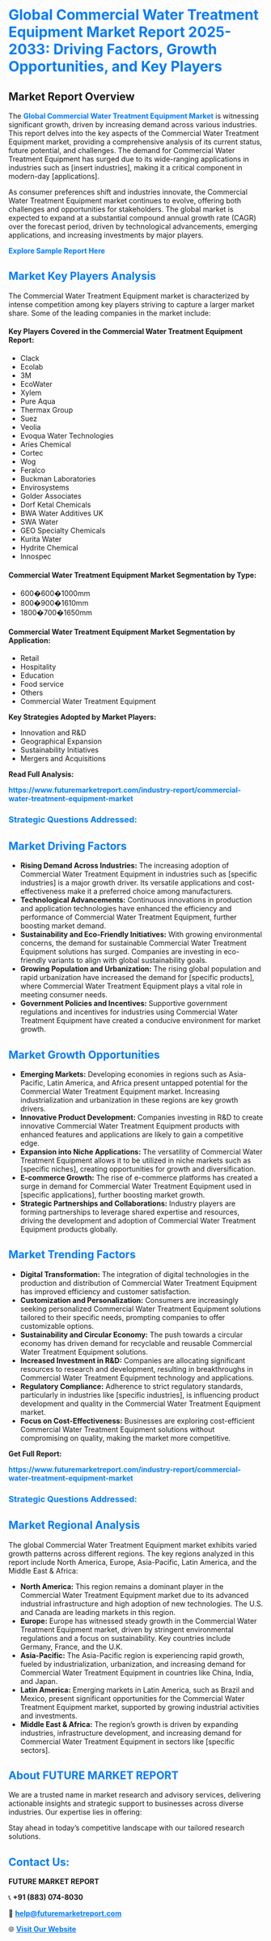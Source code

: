 <h1 style="color: #007BFF;">Global Commercial Water Treatment Equipment Market Report 2025-2033: Driving Factors, Growth Opportunities, and Key Players</h1>

<section id="overview">
<h2>Market Report Overview</h2>
<p>The <a href="https://www.futuremarketreport.com/industry-report/commercial-water-treatment-equipment-market" style="color: #007BFF; text-decoration: none;"><strong>Global Commercial Water Treatment Equipment Market</strong></a> is witnessing significant growth, driven by increasing demand across various industries. This report delves into the key aspects of the Commercial Water Treatment Equipment market, providing a comprehensive analysis of its current status, future potential, and challenges. The demand for Commercial Water Treatment Equipment has surged due to its wide-ranging applications in industries such as [insert industries], making it a critical component in modern-day [applications].</p>
<p>As consumer preferences shift and industries innovate, the Commercial Water Treatment Equipment market continues to evolve, offering both challenges and opportunities for stakeholders. The global market is expected to expand at a substantial compound annual growth rate (CAGR) over the forecast period, driven by technological advancements, emerging applications, and increasing investments by major players.</p>
</section>

<section id="overview">
<p><a href="https://www.futuremarketreport.com/request-sample/reportId=127978" style="color: #007BFF; text-decoration: none;"><strong>Explore Sample Report Here</strong></a></p>
</section>

<section id="key-players">
<h2 style="color: #007BFF;">Market Key Players Analysis</h2>
<p>The Commercial Water Treatment Equipment market is characterized by intense competition among key players striving to capture a larger market share. Some of the leading companies in the market include:</p>
<h4>Key Players Covered in the Commercial Water Treatment Equipment Report:</h4>
<ul><li>Clack</li><li>Ecolab</li><li>3M</li><li>EcoWater</li><li>Xylem</li><li>Pure Aqua</li><li>Thermax Group</li><li>Suez</li><li>Veolia</li><li>Evoqua Water Technologies</li><li>Aries Chemical</li><li>Cortec</li><li>Wog</li><li>Feralco</li><li>Buckman Laboratories</li><li>Envirosystems</li><li>Golder Associates</li><li>Dorf Ketal Chemicals</li><li>BWA Water Additives UK</li><li>SWA Water</li><li>GEO Specialty Chemicals</li><li>Kurita Water</li><li>Hydrite Chemical</li><li>Innospec</li></ul>
<h4>Commercial Water Treatment Equipment Market Segmentation by Type:</h4>
<ul><li>600�600�1000mm</li><li>800�900�1610mm</li><li>1800�700�1650mm</li></ul>

<h4>Commercial Water Treatment Equipment Market Segmentation by Application:</h4>
<ul><li>Retail</li><li>Hospitality</li><li>Education</li><li>Food service</li><li>Others</li><li>Commercial Water Treatment Equipment</li></ul>
<p><strong>Key Strategies Adopted by Market Players:</strong></p>
<ul>
<li>Innovation and R&D</li>
<li>Geographical Expansion</li>
<li>Sustainability Initiatives</li>
<li>Mergers and Acquisitions</li>
</ul>
</section>

<section>
<p><strong>Read Full Analysis: </strong></p><a href="https://www.futuremarketreport.com/industry-report/commercial-water-treatment-equipment-market" style="color: #007BFF; text-decoration: none;"><strong>https://www.futuremarketreport.com/industry-report/commercial-water-treatment-equipment-market</strong></a>
<h3 style="color: #007BFF;">Strategic Questions Addressed:</h3>
</section>

<section id="driving-factors">
<h2 style="color: #007BFF;">Market Driving Factors</h2>
<ul>
<li><strong>Rising Demand Across Industries:</strong> The increasing adoption of Commercial Water Treatment Equipment in industries such as [specific industries] is a major growth driver. Its versatile applications and cost-effectiveness make it a preferred choice among manufacturers.</li>
<li><strong>Technological Advancements:</strong> Continuous innovations in production and application technologies have enhanced the efficiency and performance of Commercial Water Treatment Equipment, further boosting market demand.</li>
<li><strong>Sustainability and Eco-Friendly Initiatives:</strong> With growing environmental concerns, the demand for sustainable Commercial Water Treatment Equipment solutions has surged. Companies are investing in eco-friendly variants to align with global sustainability goals.</li>
<li><strong>Growing Population and Urbanization:</strong> The rising global population and rapid urbanization have increased the demand for [specific products], where Commercial Water Treatment Equipment plays a vital role in meeting consumer needs.</li>
<li><strong>Government Policies and Incentives:</strong> Supportive government regulations and incentives for industries using Commercial Water Treatment Equipment have created a conducive environment for market growth.</li>
</ul>
</section>

<section id="growth-opportunities">
<h2 style="color: #007BFF;">Market Growth Opportunities</h2>
<ul>
<li><strong>Emerging Markets:</strong> Developing economies in regions such as Asia-Pacific, Latin America, and Africa present untapped potential for the Commercial Water Treatment Equipment market. Increasing industrialization and urbanization in these regions are key growth drivers.</li>
<li><strong>Innovative Product Development:</strong> Companies investing in R&D to create innovative Commercial Water Treatment Equipment products with enhanced features and applications are likely to gain a competitive edge.</li>
<li><strong>Expansion into Niche Applications:</strong> The versatility of Commercial Water Treatment Equipment allows it to be utilized in niche markets such as [specific niches], creating opportunities for growth and diversification.</li>
<li><strong>E-commerce Growth:</strong> The rise of e-commerce platforms has created a surge in demand for Commercial Water Treatment Equipment used in [specific applications], further boosting market growth.</li>
<li><strong>Strategic Partnerships and Collaborations:</strong> Industry players are forming partnerships to leverage shared expertise and resources, driving the development and adoption of Commercial Water Treatment Equipment products globally.</li>
</ul>
</section>

<section id="trending-factors">
<h2 style="color: #007BFF;">Market Trending Factors</h2>
<ul>
<li><strong>Digital Transformation:</strong> The integration of digital technologies in the production and distribution of Commercial Water Treatment Equipment has improved efficiency and customer satisfaction.</li>
<li><strong>Customization and Personalization:</strong> Consumers are increasingly seeking personalized Commercial Water Treatment Equipment solutions tailored to their specific needs, prompting companies to offer customizable options.</li>
<li><strong>Sustainability and Circular Economy:</strong> The push towards a circular economy has driven demand for recyclable and reusable Commercial Water Treatment Equipment solutions.</li>
<li><strong>Increased Investment in R&D:</strong> Companies are allocating significant resources to research and development, resulting in breakthroughs in Commercial Water Treatment Equipment technology and applications.</li>
<li><strong>Regulatory Compliance:</strong> Adherence to strict regulatory standards, particularly in industries like [specific industries], is influencing product development and quality in the Commercial Water Treatment Equipment market.</li>
<li><strong>Focus on Cost-Effectiveness:</strong> Businesses are exploring cost-efficient Commercial Water Treatment Equipment solutions without compromising on quality, making the market more competitive.</li>
</ul>
</section>

<section>
<p><strong>Get Full Report: </strong></p><a href="https://www.futuremarketreport.com/industry-report/commercial-water-treatment-equipment-market" style="color: #007BFF; text-decoration: none;"><strong>https://www.futuremarketreport.com/industry-report/commercial-water-treatment-equipment-market</strong></a>
<h3 style="color: #007BFF;">Strategic Questions Addressed:</h3>
</section>


<section id="regional-analysis">
<h2 style="color: #007BFF;">Market Regional Analysis</h2>
<p>The global Commercial Water Treatment Equipment market exhibits varied growth patterns across different regions. The key regions analyzed in this report include North America, Europe, Asia-Pacific, Latin America, and the Middle East & Africa:</p>
<ul>
<li><strong>North America:</strong> This region remains a dominant player in the Commercial Water Treatment Equipment market due to its advanced industrial infrastructure and high adoption of new technologies. The U.S. and Canada are leading markets in this region.</li>
<li><strong>Europe:</strong> Europe has witnessed steady growth in the Commercial Water Treatment Equipment market, driven by stringent environmental regulations and a focus on sustainability. Key countries include Germany, France, and the U.K.</li>
<li><strong>Asia-Pacific:</strong> The Asia-Pacific region is experiencing rapid growth, fueled by industrialization, urbanization, and increasing demand for Commercial Water Treatment Equipment in countries like China, India, and Japan.</li>
<li><strong>Latin America:</strong> Emerging markets in Latin America, such as Brazil and Mexico, present significant opportunities for the Commercial Water Treatment Equipment market, supported by growing industrial activities and investments.</li>
<li><strong>Middle East & Africa:</strong> The region’s growth is driven by expanding industries, infrastructure development, and increasing demand for Commercial Water Treatment Equipment in sectors like [specific sectors].</li>
</ul>
</section>

<footer>
<h2 style="color: #007BFF;">About FUTURE MARKET REPORT</h2>
<p>We are a trusted name in market research and advisory services, delivering actionable insights and strategic support to businesses across diverse industries. Our expertise lies in offering:</p>

<p>Stay ahead in today’s competitive landscape with our tailored research solutions.</p>

<h2 style="color: #007BFF;">Contact Us:</h2>
<p><strong>FUTURE MARKET REPORT</strong></p>
<p>📞 <strong>+91 (883) 074-8030</strong></p>
<p>📧 <strong><a href="mailto:help@futuremarketreport.com" style="color: #007BFF;">help@futuremarketreport.com</a></strong></p>
<p>🌐 <strong><a href="https://www.futuremarketreport.com/" style="color: #007BFF;">Visit Our Website</a></strong></p>
</footer>